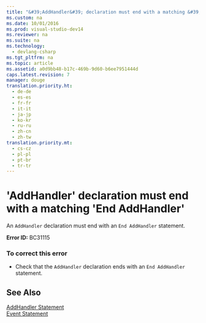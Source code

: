 ```yaml
---
title: "&#39;AddHandler&#39; declaration must end with a matching &#39;End AddHandler&#39;"
ms.custom: na
ms.date: 10/01/2016
ms.prod: visual-studio-dev14
ms.reviewer: na
ms.suite: na
ms.technology: 
  - devlang-csharp
ms.tgt_pltfrm: na
ms.topic: article
ms.assetid: a0d9bb48-b17c-469b-9d60-b6ee7951444d
caps.latest.revision: 7
manager: douge
translation.priority.ht: 
  - de-de
  - es-es
  - fr-fr
  - it-it
  - ja-jp
  - ko-kr
  - ru-ru
  - zh-cn
  - zh-tw
translation.priority.mt: 
  - cs-cz
  - pl-pl
  - pt-br
  - tr-tr
---
```

# &#39;AddHandler&#39; declaration must end with a matching &#39;End AddHandler&#39;
An `AddHandler` declaration must end with an `End AddHandler` statement.  
  
 **Error ID:** BC31115  
  
### To correct this error  
  
-   Check that the `AddHandler` declaration ends with an `End AddHandler` statement.  
  
## See Also  
 [AddHandler Statement](../Topic/AddHandler%20Statement.md)   
 [Event Statement](../Topic/Event%20Statement.md)
